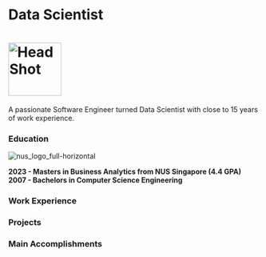 # Data Scientist 
# <img width="106" alt="HeadShot" src="https://github.com/netgvarun2012/portfolio/assets/93938450/b76fb958-03e8-4d06-9676-736359436324">


A passionate Software Engineer turned Data Scientist with close to 15 years of work experience.

### Education
![nus_logo_full-horizontal](https://github.com/netgvarun2012/portfolio/assets/93938450/45493d1d-a0cd-42f4-bac2-647adaadc8e3)

**2023 - Masters in Business Analytics from NUS Singapore (4.4 GPA)**       
**2007 - Bachelors in Computer Science Engineering**

### Work Experience

### Projects

### Main Accomplishments
